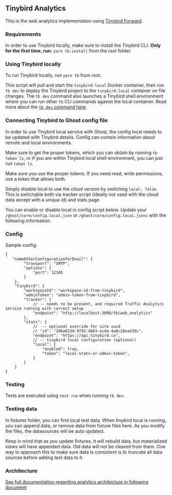 ## Tinybird Analytics

This is the web analytics implementation using [Tinybird Forward](https://www.tinybird.co/docs/forward).

### Requirements

In order to use Tinybird locally, make sure to install the Tinybird CLI.
**Only for the first time, run:** `yarn tb:install` from the root folder.

### Using Tinybird locally

To run Tinybird locally, run `yarn tb` from root. 

This script will pull and start the `tinybird-local` Docker container, then run `tb dev` to deploy the Tinybird project to the `tinybird-local` container on file changes. The `tb dev` command also launches a Tinybird shell environment where you can run other `tb` CLI commands against the local container.  Read more about the [`tb dev` command here](https://www.tinybird.co/docs/forward/dev-reference/commands/tb-dev).

### Connecting Tinybird to Ghost config file

In order to use Tinybird local service with Ghost, the config local needs to be updated with Tinybird details.
Config can contain information about remote and local environments.

Make sure to get the proper tokens, which you can obtain by running  `tb token ls`, or if you are within Tinybird
local shell environment, you can just run `token ls`.

Make sure you use the proper tokens. If you need read, write permissions, use a token that allows both.

Simply disable local to use the cloud version by switching `local: false`. 
This is switchable both via tracker script (ideally not used with the cloud data except with a unique id) and stats page.

You can enable or disable local in config script below. Update your `/ghost/core/config.local.json` or `/ghost/core/config.local.jsonc`
with the following information.

### Config
Sample config:
```jsonc
{
   "someOtherConfigurationForEmail": {
        "transport": "SMTP",
        "options": {
            "port": 12345
        }
    },
    "tinybird": {
        "workspaceId": "workspace-id-from-tinybird",
        "adminToken": "admin-token-from-tinybird",
        "tracker": {
            // -- needs to be present, and required Traffic Analytics service running with correct setup
            "endpoint": "http://localhost:3000/tb/web_analytics"
        },
        "stats": {
            //  -- optional override for site uuid
            // "id": "106a623d-9792-4b63-acde-4a0c28ead3dc",
            "endpoint": "https://api.tinybird.co",
            // -- tinybird local configuration (optional)
            "local": {
                "enabled": true,
                "token": "local-stats-or-admin-token",
            }
        }
    }
}
```

### Testing

Tests are executed using `test run` when running `tb dev`.


### Testing data

In fixtures folder, you can find local test data. When tinybird local is running, you can append data, or remove data
from fixture files here. As you modify the files, the datasources will be auto updated.

Keep in mind that as you update fixtures, it will rebuild data, but materialized views will have appended data. Old
data will not be cleared from them. One way to approach this to make sure data is consistent is to truncate all data
sources before adding test data to it.

### Architecture

[See full documentation regarding analytics architecture in following document](ARCHITECTURE.md)
